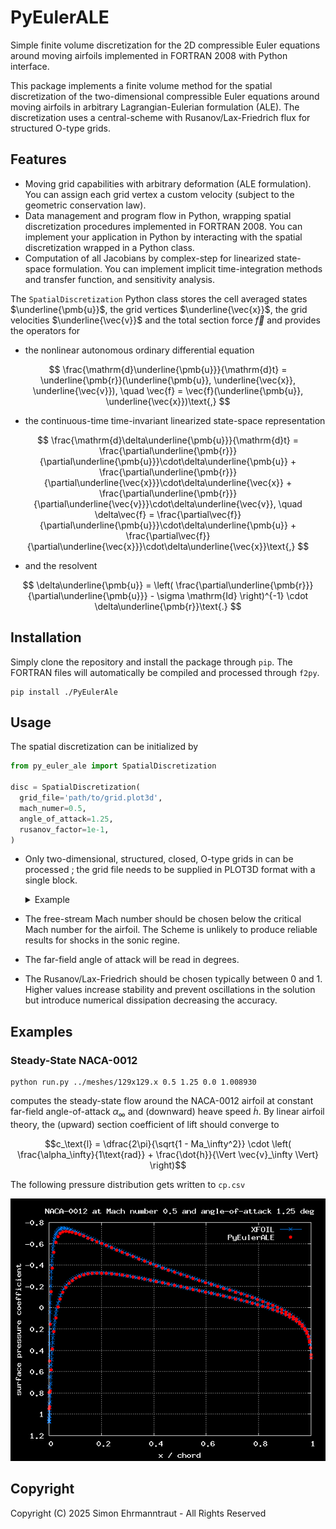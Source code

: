 # PyEulerALE

Simple finite volume discretization for the 2D compressible Euler equations around moving airfoils
implemented in FORTRAN 2008 with Python interface.

This package implements a finite volume method for the spatial discretization of the two-dimensional
compressible Euler equations around moving airfoils in arbitrary Lagrangian-Eulerian formulation
(ALE). The discretization uses a central-scheme with Rusanov/Lax-Friedrich flux for structured
O-type grids.

## Features

* Moving grid capabilities with arbitrary deformation (ALE formulation).
  You can assign each grid
  vertex a custom velocity (subject to the geometric conservation law).
* Data management and program flow in Python, wrapping spatial discretization procedures implemented
  in FORTRAN 2008.
  You can implement your application in Python by interacting with the spatial discretization
  wrapped
  in a Python class.
* Computation of all Jacobians by complex-step for linearized state-space formulation.
  You can implement implicit time-integration methods and transfer function, and sensitivity
  analysis.

The `SpatialDiscretization` Python class stores the cell averaged states $\underline{\pmb{u}}$, the
grid vertices $\underline{\vec{x}}$, the grid velocities $\underline{\vec{v}}$ and the total section
force $\vec{f}$ and provides the operators for

* the nonlinear autonomous ordinary differential equation

$$
\frac{\mathrm{d}\underline{\pmb{u}}}{\mathrm{d}t} =
\underline{\pmb{r}}(\underline{\pmb{u}}, \underline{\vec{x}}, \underline{\vec{v}}),
\quad
\vec{f} =
\vec{f}(\underline{\pmb{u}}, \underline{\vec{x}})\text{,}
$$

* the continuous-time time-invariant linearized state-space representation

$$
\frac{\mathrm{d}\delta\underline{\pmb{u}}}{\mathrm{d}t} =
\frac{\partial\underline{\pmb{r}}}{\partial\underline{\pmb{u}}}\cdot\delta\underline{\pmb{u}} +
\frac{\partial\underline{\pmb{r}}}{\partial\underline{\vec{x}}}\cdot\delta\underline{\vec{x}} +
\frac{\partial\underline{\pmb{r}}}{\partial\underline{\vec{v}}}\cdot\delta\underline{\vec{v}},
\quad
\delta\vec{f} =
\frac{\partial\vec{f}}{\partial\underline{\pmb{u}}}\cdot\delta\underline{\pmb{u}} +
\frac{\partial\vec{f}}{\partial\underline{\vec{x}}}\cdot\delta\underline{\vec{x}}\text{,}
$$

* and the resolvent

$$
\delta\underline{\pmb{u}} = \left(
\frac{\partial\underline{\pmb{r}}}{\partial\underline{\pmb{u}}} -
\sigma \mathrm{Id}
\right)^{-1} \cdot \delta\underline{\pmb{r}}\text{.}
$$

## Installation

Simply clone the repository and install the package through `pip`. The FORTRAN files will
automatically be compiled and processed through `f2py`.

```commandline
pip install ./PyEulerAle
```

## Usage

The spatial discretization can be initialized by

```python
from py_euler_ale import SpatialDiscretization

disc = SpatialDiscretization(
  grid_file='path/to/grid.plot3d',
  mach_numer=0.5,
  angle_of_attack=1.25,
  rusanov_factor=1e-1,
)
```

* Only two-dimensional, structured, closed, O-type grids in can be processed ; the grid file needs
  to be supplied in PLOT3D format with a single block.

  <details> <summary>Example</summary>

  For example, a grid with $m$ vertices defining the airfoil and $n$ layers would read

  ```text
  1
  𝑚 𝑛
  𝑥₁₁
  𝑥₁₂
  ⋮
  𝑥₁ₙ
  𝑥₂₁
  𝑥₂₂
  ⋮
  𝑥ₘₙ
  𝑧₁₁
  𝑧₁₂
  𝑧ₘₙ
  ```

  The first index going radially outward and the second index going angular around the airfoil; for
  closure, the points need to satisfy $(x_{i1},y_{i1}) = (x_{in},y_{in}) \forall i=1,\ldots,m$.

  </details>

* The free-stream Mach number should be chosen below the critical Mach number for the airfoil. The
  Scheme is unlikely to produce reliable results for shocks in the sonic regine.
* The far-field angle of attack will be read in degrees.
* The Rusanov/Lax-Friedrich should be chosen typically between 0 and 1. Higher values increase
  stability and prevent oscillations in the solution but introduce numerical dissipation decreasing
  the accuracy.

## Examples

### Steady-State NACA-0012

```commandline
python run.py ../meshes/129x129.x 0.5 1.25 0.0 1.008930
```

computes the steady-state flow around the NACA-0012 airfoil at constant far-field angle-of-attack
$\alpha_\infty$ and (downward) heave speed $\dot{h}$.
By linear airfoil theory, the (upward) section coefficient of lift should converge to

$$c_\text{l} = \dfrac{2\pi}{\sqrt{1 - Ma_\infty^2}} \cdot \left(
\frac{\alpha_\infty}{1\text{rad}} + \frac{\dot{h}}{\Vert \vec{v}_\infty \Vert} \right)$$

The following pressure distribution gets written to `cp.csv`

<p align="center">
  <img src=examples/steady/expected/cp.png>
</p>

## Copyright

Copyright (C) 2025 Simon Ehrmanntraut - All Rights Reserved
